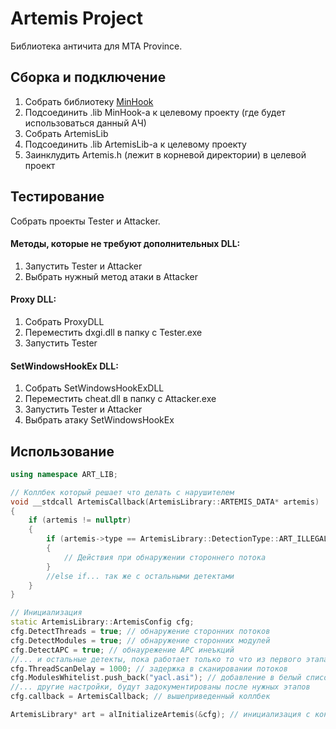 # Artemis Project

Библиотека античита для MTA Province.

## Сборка и подключение

1. Собрать библиотеку [MinHook](https://github.com/TsudaKageyu/minhook)
2. Подсоединить .lib MinHook-a к целевому проекту (где будет использоваться данный АЧ)
3. Собрать ArtemisLib
4. Подсоединить .lib ArtemisLib-a к целевому проекту
5. Заинклудить Artemis.h (лежит в корневой директории) в целевой проект

## Тестирование

Собрать проекты Tester и Attacker.

#### Методы, которые не требуют дополнительных DLL:

1. Запустить Tester и Attacker
2. Выбрать нужный метод атаки в Attacker

#### Proxy DLL:
1. Собрать ProxyDLL
2. Переместить dxgi.dll в папку с Tester.exe
3. Запустить Tester

#### SetWindowsHookEx DLL:
1. Собрать SetWindowsHookExDLL
2. Переместить cheat.dll в папку с Attacker.exe
3. Запустить Tester и Attacker
4. Выбрать атаку SetWindowsHookEx


## Использование

```cpp
using namespace ART_LIB;

// Коллбек который решает что делать с нарушителем
void __stdcall ArtemisCallback(ArtemisLibrary::ARTEMIS_DATA* artemis)
{
    if (artemis != nullptr)
    {
        if (artemis->type == ArtemisLibrary::DetectionType::ART_ILLEGAL_THREAD)
        {
            // Действия при обнаружении стороннего потока
        }
        //else if... так же с остальными детектами
    }
}

// Инициализация
static ArtemisLibrary::ArtemisConfig cfg;
cfg.DetectThreads = true; // обнаружение сторонних потоков
cfg.DetectModules = true; // обнаружение сторонних модулей
cfg.DetectAPC = true; // обнаурежение APC инеъкций
//... и остальные детекты, пока работает только то что из первого этапа
cfg.ThreadScanDelay = 1000; // задержка в сканировании потоков
cfg.ModulesWhitelist.push_back("yacl.asi"); // добавление в белый список модуля у которого нет экспортов, дабы избежать ложно-положительный детект
//... другие настройки, будут задокументированы после нужных этапов
cfg.callback = ArtemisCallback; // вышеприведенный коллбек

ArtemisLibrary* art = alInitializeArtemis(&cfg); // инициализация с конфигурацией

```
